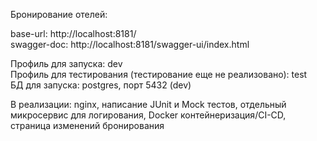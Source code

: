 Бронирование отелей:

base-url: http://localhost:8181/        
swagger-doc: http://localhost:8181/swagger-ui/index.html        


Профиль для запуска: dev                             
Профиль для тестирования (тестирование еще не реализовано): test                
БД для запуска: postgres, порт 5432 (dev)

В реализации: nginx, написание JUnit и Mock тестов, отдельный микросервис для логирования, Docker контейнеризация/CI-CD, страница изменений бронирования
